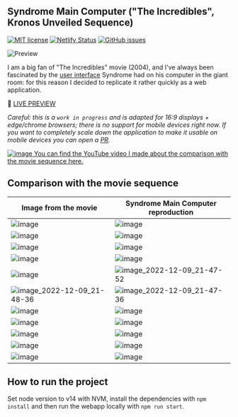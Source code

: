 ## Syndrome Main Computer ("The Incredibles", Kronos Unveiled Sequence)
[![MIT license](https://img.shields.io/badge/License-MIT-blue.svg)](https://lbesson.mit-license.org/) 
[![Netlify Status](https://api.netlify.com/api/v1/badges/3564b000-f9d8-47ee-9c26-78ab0b0b5a7c/deploy-status)](https://app.netlify.com/sites/syndromemaincomputer/deploys)
[![GitHub issues](https://img.shields.io/github/issues/Giuseppetm/syndrome-main-computer)](https://github.com/Giuseppetm/syndrome-main-computer/issues)

![Preview](https://user-images.githubusercontent.com/52317197/182917717-48b535b0-2a95-4b74-af68-0d287f782c86.gif)

I am a big fan of "The Incredibles" movie (2004), and I've always been fascinated by the [user interface](https://www.youtube.com/watch?v=IRPI3lSACFc) Syndrome had on his computer in the giant room: for this reason I decided to replicate it rather quickly as a web application. 

🎦 [LIVE PREVIEW](https://syndromemaincomputer.netlify.app/)

_Careful: this is a `work in progress` and is adapted for 16:9 displays + edge/chrome browsers; there is no support for mobile devices right now. If you want to completely scale down the application to make it usable on mobile devices you can open a [PR](https://github.com/Giuseppetm/syndrome-main-computer/pulls)._

[![image](https://user-images.githubusercontent.com/52317197/169821832-94ade0d4-e1a9-4c00-8b62-e3a1c8303d3d.png)
You can find the YouTube video I made about the comparison with the movie sequence here.](https://www.youtube.com/watch?v=2-cToQpNnaU)

## Comparison with the movie sequence
|Image from the movie | Syndrome Main Computer reproduction |
|---|---|
| ![image](https://user-images.githubusercontent.com/52317197/183285350-2eb4aa72-1945-4cd3-876d-afe8f3f308a6.png) | ![image](https://user-images.githubusercontent.com/52317197/183285356-0b08c4fc-eb0a-4c20-b858-1907a1c2b441.png) |
| ![image](https://user-images.githubusercontent.com/52317197/183285410-69745cb6-5046-4e03-bfa6-cdca3c40ad18.png) | ![image](https://user-images.githubusercontent.com/52317197/183285421-e61eae2e-6eef-4241-8c8f-9fd55a51bff5.png) | 
| ![image](https://user-images.githubusercontent.com/52317197/183285590-a8cd405c-218f-4d33-b727-11f4b84d2b15.png) | ![image](https://user-images.githubusercontent.com/52317197/183285685-a3f760c8-6f06-4c68-9359-1464a14a5455.png) | 
| ![image](https://user-images.githubusercontent.com/52317197/183285756-8828568c-c25b-46b0-8f26-261de40c3b56.png) | ![image](https://user-images.githubusercontent.com/52317197/183285765-06c77d7c-0aaa-40bc-9989-b0388202edc1.png) |
| ![image](https://user-images.githubusercontent.com/52317197/183285781-041b2981-2b3a-4485-a0c3-ea340d743567.png) | ![image_2022-12-09_21-47-52](https://user-images.githubusercontent.com/52317197/206793915-7c3301ad-9cab-4a8a-bb46-a196c1ac71b5.png) |
| ![image_2022-12-09_21-48-36](https://user-images.githubusercontent.com/52317197/206794019-84c39d8e-9942-480f-859b-b27d284023d0.png) | ![image_2022-12-09_21-47-36](https://user-images.githubusercontent.com/52317197/206794043-ce13f693-5369-4098-98c1-60b99280ba92.png) |
| ![image](https://user-images.githubusercontent.com/52317197/183285812-e3ca04b4-5910-4e93-a205-a2e1802cf891.png) | ![image](https://user-images.githubusercontent.com/52317197/183285898-88a973d9-bcf6-4128-9db8-d81bd22938c8.png) |
| ![image](https://user-images.githubusercontent.com/52317197/183285822-b19b219d-2150-4602-ae2b-4493d1cf5905.png) | ![image](https://user-images.githubusercontent.com/52317197/183285931-12745a2c-b7d3-42d6-b45a-77e56b8ff096.png) |
| ![image](https://user-images.githubusercontent.com/52317197/183285831-9b332c47-6481-428f-84d6-19910f33e55d.png) | ![image](https://user-images.githubusercontent.com/52317197/183285938-7839b31e-0d42-423e-8a1f-6f198f1032ec.png) |
| ![image](https://user-images.githubusercontent.com/52317197/183285839-488de04d-21e2-47a5-95a2-932441236c3d.png) | ![image](https://user-images.githubusercontent.com/52317197/183285945-f2be9a09-48f6-4066-921d-c3b4841bb983.png) |
| ![image](https://user-images.githubusercontent.com/52317197/183285854-762ccc22-7d46-49a2-b308-61483377d223.png) | ![image](https://user-images.githubusercontent.com/52317197/183285955-a7e331eb-122a-4780-b6fa-996d44b3e2e9.png) |

## How to run the project
Set node version to v14 with NVM, install the dependencies with `npm install` and then run the webapp locally with `npm run start`.
